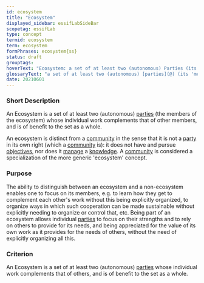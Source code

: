 ```yaml
---
id: ecosystem
title: "Ecosystem"
displayed_sidebar: essifLabSideBar
scopetag: essifLab
type: concept
termid: ecosystem
term: ecosystem
formPhrases: ecosystem{ss}
status: draft
grouptags:
hoverText: "Ecosystem: a set of at least two (autonomous) Parties (its 'members') whose individual work complements that of other members, and is of benefit to the set as a whole."
glossaryText: "a set of at least two (autonomous) [parties](@) (its 'members') whose individual work complements that of other members, and is of benefit to the set as a whole."
date: 20210601
---
```


### Short Description
An Ecosystem is a set of at least two (autonomous) [parties](@) (the members of the ecosystem) whose individual work complements that of other members, and is of benefit to the set as a whole.

An ecosystem is distinct from a [community](@) in the sense that it is not a [party](@) in its own right (which a [community](@) is): it does not have and pursue [objectives](@), nor does it [manage](management@) a [knowledge](@). A [community](@) is considered a specialization of the more generic 'ecosystem' concept.

### Purpose
The ability to distinguish between an ecosystem and a non-ecosystem enables one to focus on its members, e.g. to learn how they get to complement each other's work without this being explicitly organized, to organize ways in which such cooperation can be made sustainable without explicitly needing to organize or control that, etc. Being part of an ecosystem allows individual [parties](@) to focus on their strengths and to rely on others to provide for its needs, and being appreciated for the value of its own work as it provides for the needs of others, without the need of explicitly organizing all this.

### Criterion
An Ecosystem is a set of at least two (autonomous) [parties](@) whose individual work complements that of others, and is of benefit to the set as a whole.
